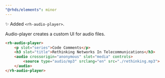 ```yaml
---
"@rhds/elements": minor
---
```


✨ Added `<rh-audio-player>`.

Audio-player creates a custom UI for audio files.

```html
<rh-audio-player>
    <p slot="series">Code Comments</p>
    <h3 slot="title">Rethinking Networks In Telecommunications</h3>
    <audio crossorigin="anonymous" slot="media" controls>
        <source type="audio/mp3" srclang="en" src="./rethinking.mp3">
    </audio>
</rh-audio-player>
```